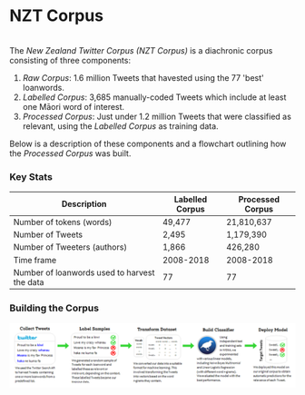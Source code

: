 # NZT Corpus
<br>
The <i>New Zealand Twitter Corpus (NZT Corpus)</i> is a diachronic corpus consisting of three components: 

1. <i>Raw Corpus</i>: 1.6 million Tweets that havested using the 77 'best' loanwords.
2. <i>Labelled Corpus</i>: 3,685 manually-coded Tweets which include at least one Māori word of interest.
3. <i>Processed Corpus</i>: Just under 1.2 million Tweets that were classified as relevant, using the <i>Labelled Corpus</i> as training data. 

Below is a description of these components and a flowchart outlining how the <i>Processed Corpus</i> was built. 

### Key Stats
| Description                                  | Labelled Corpus | Processed Corpus |
| ---------------------------------------------|-----------------| -----------------|
| Number of tokens (words)                     | 49,477          | 21,810,637       |
| Number of Tweets                             | 2,495           | 1,179,390        |
| Number of Tweeters (authors)                 | 1,866           | 426,280          |
| Time frame                                   | 2008-2018       | 2008-2018        |
| Number of loanwords used to harvest the data | 77              | 77               |

### Building the Corpus
 <img src="../pics/Process2.png" alt="Process" width="1500"/>
